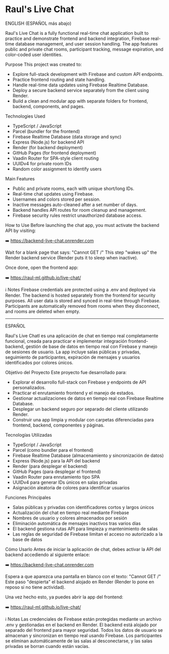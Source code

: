 # Raul's Live Chat

ENGLISH (ESPAÑOL más abajo)

Raul's Live Chat is a fully functional real-time chat application built to practice and demonstrate frontend and backend integration, Firebase real-time database management, and user session handling. The app features public and private chat rooms, participant tracking, message expiration, and color-coded user identities.

Purpose
This project was created to:
- Explore full-stack development with Firebase and custom API endpoints.
- Practice frontend routing and state handling.
- Handle real-time data updates using Firebase Realtime Database.
- Deploy a secure backend service separately from the client using Render.
- Build a clean and modular app with separate folders for frontend, backend, components, and pages.

Technologies Used
- TypeScript / JavaScript
- Parcel (bundler for the frontend)
- Firebase Realtime Database (data storage and sync)
- Express (Node.js) for backend API
- Render (for backend deployment)
- GitHub Pages (for frontend deployment)
- Vaadin Router for SPA-style client routing
- UUIDv4 for private room IDs
- Random color assignment to identify users

Main Features
- Public and private rooms, each with unique short/long IDs.
- Real-time chat updates using Firebase.
- Usernames and colors stored per session.
- Inactive messages auto-cleaned after a set number of days.
- Backend handles API routes for room cleanup and management.
- Firebase security rules restrict unauthorized database access.

How to Use
Before launching the chat app, you must activate the backend API by visiting:

➡️ https://backend-live-chat.onrender.com

Wait for a blank page that says: "Cannot GET /"
This step "wakes up" the Render backend service (Render puts it to sleep when inactive).

Once done, open the frontend app:

➡️ https://raul-ml.github.io/live-chat/

ℹ️ Notes
Firebase credentials are protected using a .env and deployed via Render.
The backend is hosted separately from the frontend for security purposes.
All user data is stored and synced in real-time through Firebase.
Participants are automatically removed from rooms when they disconnect, and rooms are deleted when empty.

___________________________________________________________________________________________________________

ESPAÑOL

Raul's Live Chatl es una aplicación de chat en tiempo real completamente funcional, creada para practicar e implementar integración frontend-backend, gestión de base de datos en tiempo real con Firebase y manejo de sesiones de usuario. La app incluye salas públicas y privadas, seguimiento de participantes, expiración de mensajes y usuarios identificados por colores únicos.

Objetivo del Proyecto
Este proyecto fue desarrollado para:
- Explorar el desarrollo full-stack con Firebase y endpoints de API personalizados.
- Practicar el enrutamiento frontend y el manejo de estados.
- Gestionar actualizaciones de datos en tiempo real con Firebase Realtime Database.
- Desplegar un backend seguro por separado del cliente utilizando Render.
- Construir una app limpia y modular con carpetas diferenciadas para frontend, backend, componentes y páginas.

Tecnologías Utilizadas
- TypeScript / JavaScript
- Parcel (como bundler para el frontend)
- Firebase Realtime Database (almacenamiento y sincronización de datos)
- Express (Node.js) para la API del backend
- Render (para desplegar el backend)
- GitHub Pages (para desplegar el frontend)
- Vaadin Router para enrutamiento tipo SPA
- UUIDv4 para generar IDs únicos en salas privadas
- Asignación aleatoria de colores para identificar usuarios

Funciones Principales
- Salas públicas y privadas con identificadores cortos y largos únicos
- Actualización del chat en tiempo real mediante Firebase
- Nombres de usuario y colores almacenados por sesión
- Eliminación automática de mensajes inactivos tras varios días
- El backend gestiona rutas API para limpieza y mantenimiento de salas
- Las reglas de seguridad de Firebase limitan el acceso no autorizado a la base de datos

Cómo Usarlo
Antes de iniciar la aplicación de chat, debes activar la API del backend accediendo al siguiente enlace:

➡️ https://backend-live-chat.onrender.com

Espera a que aparezca una pantalla en blanco con el texto: "Cannot GET /"
Este paso "despierta" el backend alojado en Render (Render lo pone en reposo si no tiene actividad).

Una vez hecho esto, ya puedes abrir la app del frontend:

➡️ https://raul-ml.github.io/live-chat/

ℹ️ Notas
Las credenciales de Firebase están protegidas mediante un archivo .env y gestionadas en el backend en Render.
El backend está alojado por separado del frontend para mayor seguridad.
Todos los datos de usuario se almacenan y sincronizan en tiempo real usando Firebase.
Los participantes se eliminan automáticamente de las salas al desconectarse, y las salas privadas se borran cuando están vacías.
